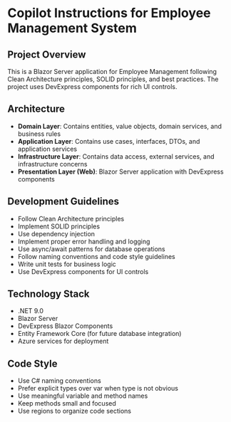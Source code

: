 # Copilot Instructions for Employee Management System

<!-- Use this file to provide workspace-specific custom instructions to Copilot. For more details, visit https://code.visualstudio.com/docs/copilot/copilot-customization#_use-a-githubcopilotinstructionsmd-file -->

## Project Overview
This is a Blazor Server application for Employee Management following Clean Architecture principles, SOLID principles, and best practices. The project uses DevExpress components for rich UI controls.

## Architecture
- **Domain Layer**: Contains entities, value objects, domain services, and business rules
- **Application Layer**: Contains use cases, interfaces, DTOs, and application services
- **Infrastructure Layer**: Contains data access, external services, and infrastructure concerns
- **Presentation Layer (Web)**: Blazor Server application with DevExpress components

## Development Guidelines
- Follow Clean Architecture principles
- Implement SOLID principles
- Use dependency injection
- Implement proper error handling and logging
- Use async/await patterns for database operations
- Follow naming conventions and code style guidelines
- Write unit tests for business logic
- Use DevExpress components for UI controls

## Technology Stack
- .NET 9.0
- Blazor Server
- DevExpress Blazor Components
- Entity Framework Core (for future database integration)
- Azure services for deployment

## Code Style
- Use C# naming conventions
- Prefer explicit types over var when type is not obvious
- Use meaningful variable and method names
- Keep methods small and focused
- Use regions to organize code sections
